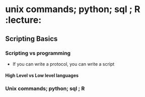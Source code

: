 # unix commands; python; sql ; R :lecture:

## Scripting Basics

### Scripting vs programming

- If you can write a protocol, you can write a script

#### High Level vs Low level languages

### Unix commands; python; sql ; R
